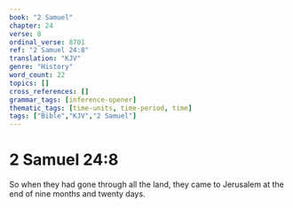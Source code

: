 ```yaml
---
book: "2 Samuel"
chapter: 24
verse: 8
ordinal_verse: 8701
ref: "2 Samuel 24:8"
translation: "KJV"
genre: "History"
word_count: 22
topics: []
cross_references: []
grammar_tags: [inference-opener]
thematic_tags: [time-units, time-period, time]
tags: ["Bible","KJV","2 Samuel"]
---
```


# 2 Samuel 24:8

So when they had gone through all the land, they came to Jerusalem at the end of nine months and twenty days.
